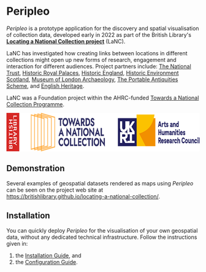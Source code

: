 # Peripleo

*Peripleo* is a prototype application for the discovery and spatial visualisation of collection data, developed early in 2022 as part of the British Library's [**Locating a National Collection project**](https://britishlibrary.github.io/locating-a-national-collection/) (LaNC).

LaNC has investigated how creating links between locations in different collections might open up new forms of research, engagement and interaction for different audiences. Project partners include: [The National Trust](https://www.nationaltrust.org.uk/), [Historic Royal Palaces](https://www.hrp.org.uk/), [Historic England](http://www.HistoricEngland.org.uk), [Historic Environment Scotland](https://www.historicenvironment.scot/), [Museum of London Archaeology](https://www.mola.org.uk/), [The Portable Antiquities Scheme](https://finds.org.uk/), and [English Heritage](https://www.english-heritage.org.uk/).

LaNC was a Foundation project within the AHRC-funded [Towards a National Collection Programme](https://www.nationalcollection.org.uk/).

[<img src="./logos/BL-TaNC-AHRC-logos.png" height="100">](https://www.nationalcollection.org.uk/)

## Demonstration

Several examples of geospatial datasets rendered as maps using *Peripleo* can be seen on the project web site at https://britishlibrary.github.io/locating-a-national-collection/. 

## Installation

You can quickly deploy *Peripleo* for the visualisation of your own geospatial data, without any dedicated technical infrastructure. Follow the instructions given in:
1. the [Installation Guide](https://github.com/britishlibrary/peripleo/blob/main/README.md), and
2. the [Configuration Guide](https://github.com/britishlibrary/peripleo/blob/main/Configuration-Guide.md).
